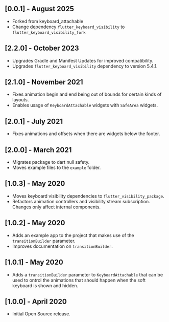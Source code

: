 ## [0.0.1] - August 2025

* Forked from keyboard_attachable
* Change dependency `flutter_keyboard_visibility` to `flutter_keyboard_visibility_fork`

## [2.2.0] - October 2023

* Upgrades Gradle and Manifest Updates for improved compatibility.
* Upgrades `flutter_keyboard_visibility` dependency to version 5.4.1.

## [2.1.0] - November 2021

* Fixes animation begin and end being out of bounds for certain kinds of layouts.
* Enables usage of `KeyboardAttachable` widgets with `SafeArea` widgets.

## [2.0.1] - July 2021

* Fixes animations and offsets when there are widgets below the footer.

## [2.0.0] - March 2021

* Migrates package to dart null safety.
* Moves example files to the `example` folder.

## [1.0.3] - May 2020

* Moves keyboard visibility dependencies to `flutter_visibility_package`.
* Refactors animation controllers and visibility stream subscription. Changes only affect internal components.

## [1.0.2] - May 2020

* Adds an example app to the project that makes use of the `transitionBuilder` parameter.
* Improves documentation on `transitionBuilder`.

## [1.0.1] - May 2020

* Adds a `transitionBuilder` parameter to `KeyboardAttachable` that can be used to ontrol the animations that should happen when the soft keyboard is shown and hidden.

## [1.0.0] - April 2020

* Initial Open Source release.
